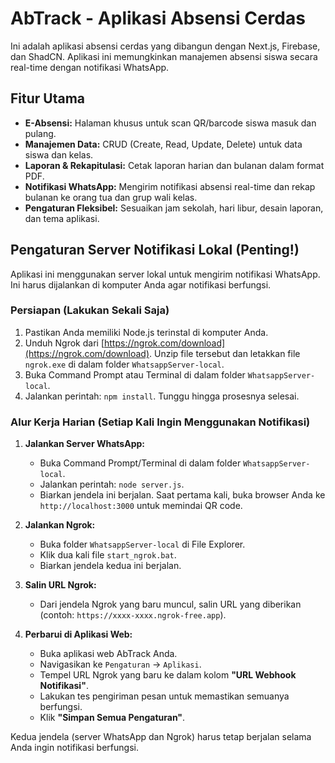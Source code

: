 # AbTrack - Aplikasi Absensi Cerdas

Ini adalah aplikasi absensi cerdas yang dibangun dengan Next.js, Firebase, dan ShadCN. Aplikasi ini memungkinkan manajemen absensi siswa secara real-time dengan notifikasi WhatsApp.

## Fitur Utama

-   **E-Absensi:** Halaman khusus untuk scan QR/barcode siswa masuk dan pulang.
-   **Manajemen Data:** CRUD (Create, Read, Update, Delete) untuk data siswa dan kelas.
-   **Laporan & Rekapitulasi:** Cetak laporan harian dan bulanan dalam format PDF.
-   **Notifikasi WhatsApp:** Mengirim notifikasi absensi real-time dan rekap bulanan ke orang tua dan grup wali kelas.
-   **Pengaturan Fleksibel:** Sesuaikan jam sekolah, hari libur, desain laporan, dan tema aplikasi.

## Pengaturan Server Notifikasi Lokal (Penting!)

Aplikasi ini menggunakan server lokal untuk mengirim notifikasi WhatsApp. Ini harus dijalankan di komputer Anda agar notifikasi berfungsi.

### Persiapan (Lakukan Sekali Saja)

1.  Pastikan Anda memiliki Node.js terinstal di komputer Anda.
2.  Unduh Ngrok dari [https://ngrok.com/download](https://ngrok.com/download). Unzip file tersebut dan letakkan file `ngrok.exe` di dalam folder `WhatsappServer-local`.
3.  Buka Command Prompt atau Terminal di dalam folder `WhatsappServer-local`.
4.  Jalankan perintah: `npm install`. Tunggu hingga prosesnya selesai.

### Alur Kerja Harian (Setiap Kali Ingin Menggunakan Notifikasi)

1.  **Jalankan Server WhatsApp:**
    *   Buka Command Prompt/Terminal di dalam folder `WhatsappServer-local`.
    *   Jalankan perintah: `node server.js`.
    *   Biarkan jendela ini berjalan. Saat pertama kali, buka browser Anda ke `http://localhost:3000` untuk memindai QR code.

2.  **Jalankan Ngrok:**
    *   Buka folder `WhatsappServer-local` di File Explorer.
    *   Klik dua kali file `start_ngrok.bat`.
    *   Biarkan jendela kedua ini berjalan.

3.  **Salin URL Ngrok:**
    *   Dari jendela Ngrok yang baru muncul, salin URL yang diberikan (contoh: `https://xxxx-xxxx.ngrok-free.app`).

4.  **Perbarui di Aplikasi Web:**
    *   Buka aplikasi web AbTrack Anda.
    *   Navigasikan ke `Pengaturan` -> `Aplikasi`.
    *   Tempel URL Ngrok yang baru ke dalam kolom **"URL Webhook Notifikasi"**.
    *   Lakukan tes pengiriman pesan untuk memastikan semuanya berfungsi.
    *   Klik **"Simpan Semua Pengaturan"**.

Kedua jendela (server WhatsApp dan Ngrok) harus tetap berjalan selama Anda ingin notifikasi berfungsi.
